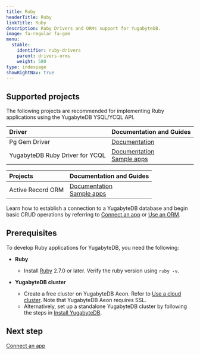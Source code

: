 ```yaml
---
title: Ruby
headerTitle: Ruby
linkTitle: Ruby
description: Ruby Drivers and ORMs support for YugabyteDB.
image: fa-regular fa-gem
menu:
  stable:
    identifier: ruby-drivers
    parent: drivers-orms
    weight: 580
type: indexpage
showRightNav: true
---
```


## Supported projects

The following projects are recommended for implementing Ruby applications using the YugabyteDB YSQL/YCQL API.

| Driver | Documentation and Guides |
| :----- | :----------------------- |
| Pg Gem Driver | [Documentation](ysql-pg/) |
| YugabyteDB Ruby Driver for YCQL | [Documentation](ycql/) </br> [Sample apps](https://github.com/yugabyte/cassandra-ruby-driver) |

| Projects | Documentation and Guides |
| :------- | :----------------------- |
| Active Record ORM | [Documentation](activerecord/) </br> [Sample apps](https://github.com/YugabyteDB-Samples/orm-examples/tree/master/ruby/ror)|

Learn how to establish a connection to a YugabyteDB database and begin basic CRUD operations by referring to [Connect an app](ysql-pg/) or [Use an ORM](activerecord/).

## Prerequisites

To develop Ruby applications for YugabyteDB, you need the following:

- **Ruby**
  - Install [Ruby](https://www.ruby-lang.org/en/documentation/installation/) 2.7.0 or later. Verify the ruby version using `ruby -v`.

- **YugabyteDB cluster**
  - Create a free cluster on YugabyteDB Aeon. Refer to [Use a cloud cluster](/preview/quick-start-yugabytedb-managed/). Note that YugabyteDB Aeon requires SSL.
  - Alternatively, set up a standalone YugabyteDB cluster by following the steps in [Install YugabyteDB](/preview/quick-start/).

## Next step

[Connect an app](ysql-pg)
